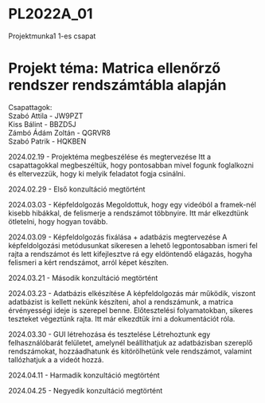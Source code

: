 # PL2022A_01
Projektmunka1 1-es csapat

Projekt téma:
Matrica ellenőrző rendszer rendszámtábla alapján  
=======
Csapattagok:  
Szabó Attila - JW9PZT  
Kiss Bálint - BBZD5J  
Zámbó Ádám Zoltán - QGRVR8     
Szabó Patrik - HQKBEN    


2024.02.19 - Projektéma megbeszélése és megtervezése
Itt a csapattagokkal megbeszéltük, hogy pontosabban mivel fogunk foglalkozni és eltervezzük, hogy ki melyik feladatot fogja csinálni.

2024.02.29 - Első konzultáció megtörtént

2024.03.03 - Képfeldolgozás
Megoldottuk, hogy egy videóból a framek-nél kisebb hibákkal, de felismerje a rendszámot többnyire.
Itt már elkezdtünk ötletelni, hogy hogyan tovább.

2024.03.09 - Képfeldolgozás fixálása + adatbázis megtervezése
A képfeldolgozási metódusunkat sikeresen a lehető legpontosabban ismeri fel rajta a rendszámot és lett kifejlesztve
rá egy eldöntendő elágazás, hogyha felismeri a kért rendszámot, arról képet készíten.

2024.03.21 - Második konzultáció megtörtént

2024.03.23 - Adatbázis elkészítése
A képfeldolgozás már működik, viszont adatbázist is kellett nekünk készíteni, ahol a rendszámunk, a matrica érvényességi ideje is szerepel benne.
Előtesztelési folyamatokban, sikeres teszteket végeztünk rajta.
Itt már elkezdtük írni a dokumentációt róla.

2024.03.30 - GUI létrehozása és tesztelése
Létrehoztunk egy felhasználóbarát felületet, amelynél beállíthatjuk az adatbázisban szereplő rendszámokat, hozzáadhatunk és kitörölhetünk vele rendszámot, 
valamint tallózhatjuk a a videót hozzá.

2024.04.11 - Harmadik konzultáció megtörtént

2024.04.25 - Negyedik konzultáció megtörtént
